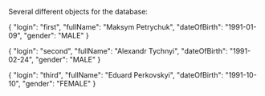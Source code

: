 Several different objects for the database:

{
    "login": "first",
    "fullName": "Maksym Petrychuk",
    "dateOfBirth": "1991-01-09",
    "gender": "MALE"
}

{
    "login": "second",
    "fullName": "Alexandr Tychnyi",
    "dateOfBirth": "1991-02-24",
    "gender": "MALE"
}

{
    "login": "third",
    "fullName": "Eduard Perkovskyi",
    "dateOfBirth": "1991-10-10",
    "gender": "FEMALE"
}